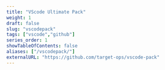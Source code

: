 ```yaml
---
title: "VScode Ultimate Pack"
weight: 1
draft: false
slug: "vscodepack"
tags: ["vscode","github"]
series_order: 1
showTableOfContents: false
aliases: ["/vscodepack/"]
externalURL: "https://github.com/target-ops/vscode-pack"
---
```


